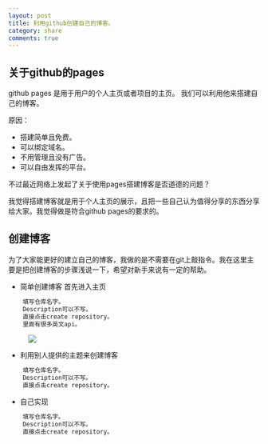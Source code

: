 ```yaml
---
layout: post
title: 利用github创建自己的博客。
category: share
comments: true
---
```



## 关于github的pages

github pages 是用于用户的个人主页或者项目的主页。
我们可以利用他来搭建自己的博客。

原因：

- 搭建简单且免费。
- 可以绑定域名。
- 不用管理且没有广告。
- 可以自由发挥的平台。

不过最近网络上发起了关于使用pages搭建博客是否道德的问题？

我觉得搭建博客就是用于个人主页的展示，且把一些自己认为值得分享的东西分享给大家。我觉得做是符合github pages的要求的。

## 创建博客

为了大家能更好的建立自己的博客，我做的是不需要在git上敲指令。我在这里主要是把创建博客的步骤浅说一下，希望对新手来说有一定的帮助。

- 简单创建博客
首先进入主页

```java
	填写仓库名字。
	Description可以不写。
	直接点击create repository。
	里面有很多英文api。
```
<figure>
   <a href="http://chiemyblog.qiniudn.com/xandroid_viewhierarchy10.png.pagespeed.ic.nQTkkQQ3Y8.png"><img src="http://chiemyblog.qiniudn.com/xandroid_viewhierarchy10.png.pagespeed.ic.nQTkkQQ3Y8.png"></a>
   <figcaption></figcaption>
</figure>

- 利用别人提供的主题来创建博客

```java
	填写仓库名字。
	Description可以不写。
	直接点击create repository。
```

- 自己实现

```java
	填写仓库名字。
	Description可以不写。
	直接点击create repository。
```
